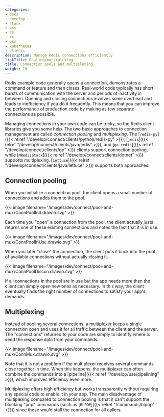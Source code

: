 ```yaml
---
categories:
- docs
- develop
- stack
- oss
- rs
- rc
- oss
- kubernetes
- clients
description: Manage Redis connections efficiently
linkTitle: Pooling/multiplexing
title: Connection pools and multiplexing
weight: 10
---
```


Redis example code generally opens a connection, demonstrates
a command or feature and then closes. Real-world code typically
has short bursts of communication with the server and periods of
inactivity in between. Opening and closing connections
involves some overhead and leads to inefficiency if you do
it frequently. This means that you can improve the performance of production
code by making as few separate connections as possible.

Managing connections in your own code can be tricky, so the Redis
client libraries give you some help. The two basic approaches to
connection management are called *connection pooling* and *multiplexing*.
The [`redis-py`]({{< relref "/develop/connect/clients/python/redis-py" >}}),
[`jedis`]({{< relref "/develop/connect/clients/java/jedis" >}}), and
[`go-redis`]({{< relref "/develop/connect/clients/go" >}}) clients support
connection pooling, while
[`NRedisStack`]({{< relref "/develop/connect/clients/dotnet" >}})
supports multiplexing.
[`Lettuce`]({{< relref "/develop/connect/clients/java/lettuce" >}})
supports both approaches.

## Connection pooling

When you initialize a connection pool, the client opens a small number
of connections and adds them to the pool.

{{< image filename="/images/dev/connect/pool-and-mux/ConnPoolInit.drawio.svg" >}}

Each time you "open" a connection
from the pool, the client actually justs returns one of these existing
connections and notes the fact that it is in use.

{{< image filename="/images/dev/connect/pool-and-mux/ConnPoolInUse.drawio.svg" >}}

When you later "close"
the connection, the client puts it back into the pool of available
connections without actually closing it.

{{< image filename="/images/dev/connect/pool-and-mux/ConnPoolDiscon.drawio.svg" >}}

If all connections in the pool are in use but the app needs more then
the client can simply open new ones as necessary. In this way, the client
eventually finds the right number of connections to satisfy your
app's demands.

## Multiplexing

Instead of pooling several connections, a multiplexer keeps a
single connection open and uses it for all traffic between the
client and the server. The "connections" returned to your code are
simply to identify where to send the response data from your commands.

{{< image filename="/images/dev/connect/pool-and-mux/ConnMux.drawio.svg" >}}

Note that it is not a problem if the multiplexer receives several commands close
together in time. When this happens, the multiplexer can often combine the commands into a
[pipeline]({{< relref "/develop/use/pipelining" >}}), which
improves efficiency even more.

Multiplexing offers high efficiency but works transparently without requiring
any special code to enable it in your app. The main disadvantage of multiplexing compared to
connection pooling is that it can't support the blocking "pop" commands (such as
[`BLPOP`]({{< relref "/commands/blpop" >}})) since these would stall the
connection for all callers.

